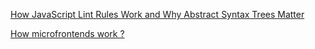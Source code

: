 [How JavaScript Lint Rules Work and Why Abstract Syntax Trees Matter](https://www.freecodecamp.org/news/how-javascript-lint-rules-work-and-why-abstract-syntax-trees-matter/)

[How microfrontends work ?](https://www.freecodecamp.org/news/how-microfrontends-work-iframes-to-module-federation/)